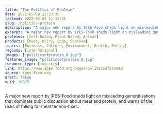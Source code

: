 ```yaml
---
title: "The Politics of Protein"
date: 2022-05-09 12:33:35
lastmod: 2022-05-09 12:33:35
slug: /politics-protein
description: "A major new report by IPES-Food sheds light on misleading generalisations that dominate public discussion about meat and protein, and warns of the risks of falling for meat techno-fixes."
excerpt: "A major new report by IPES-Food sheds light on misleading generalisations that dominate public discussion about meat and protein, and warns of the risks of falling for meat techno-fixes."
proteins: [Cell-Based, Plant-Based, Animal]
products: [Meat, Dairy, Eggs, Seafood]
topics: [Business, Culture, Environment, Health, Policy]
regions: [International]
images: ["politicsofprotein_0.jpg"]
featured_image: "politicsofprotein_0.jpg"
resource_type: [industry]
link: https://www.ipes-food.org/pages/politicsofprotein
source: ipes-food.org
draft: false
uuid: 10823
---
```

A major new report by IPES-Food sheds light on misleading
generalisations that dominate public discussion about meat and protein,
and warns of the risks of falling for meat techno-fixes.
